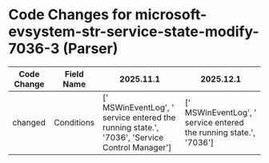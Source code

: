 # Code Changes for microsoft-evsystem-str-service-state-modify-7036-3 (Parser)

| Code Change | Field Name | 2025.11.1 | 2025.12.1 |
|-------------|------------|-----------|------------|
| changed | Conditions | [' MSWinEventLog', ' service entered the running state.', '7036', 'Service Control Manager'] | [' MSWinEventLog', ' service entered the running state.', '7036'] |